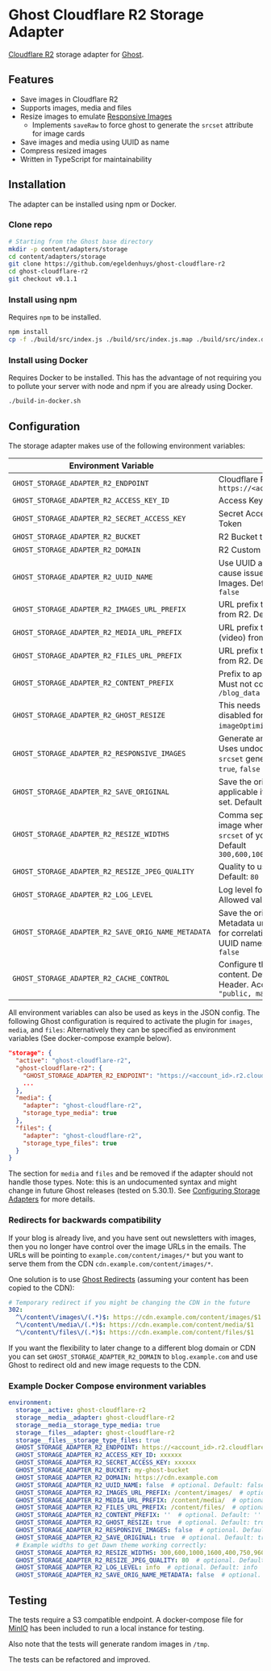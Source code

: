 # Ghost Cloudflare R2 Storage Adapter
[Cloudflare R2](https://www.cloudflare.com/products/r2/) storage adapter for [Ghost](https://github.com/TryGhost/Ghost).

## Features
- Save images in Cloudflare R2
- Supports images, media and files
- Resize images to emulate [Responsive Images](https://ghost.org/docs/themes/assets/)
  - Implements `saveRaw` to force ghost to generate the `srcset` attribute for image cards
- Save images and media using UUID as name
- Compress resized images
- Written in TypeScript for maintainability

## Installation
The adapter can be installed using npm or Docker.

### Clone repo
```bash
# Starting from the Ghost base directory
mkdir -p content/adapters/storage
cd content/adapters/storage
git clone https://github.com/egeldenhuys/ghost-cloudflare-r2
cd ghost-cloudflare-r2
git checkout v0.1.1
```

### Install using npm
Requires `npm` to be installed.

```bash
npm install
cp -f ./build/src/index.js ./build/src/index.js.map ./build/src/index.d.ts .
```

### Install using Docker
Requires Docker to be installed. This has the advantage of not requiring you to pollute your server with node and npm if you are already using Docker.

```bash
./build-in-docker.sh
```

## Configuration
The storage adapter makes use of the following environment variables:

| Environment Variable                               | Description                                                                                                                                                                                         |
|----------------------------------------------------|-----------------------------------------------------------------------------------------------------------------------------------------------------------------------------------------------------|
| `GHOST_STORAGE_ADAPTER_R2_ENDPOINT`                | Cloudflare R2 Endpoint. Example: `https://<account_id>.r2.cloudflarestorage.com`                                                                                                                    |
| `GHOST_STORAGE_ADAPTER_R2_ACCESS_KEY_ID`           | Access Key ID from Cloudflare R2 API Token                                                                                                                                                          |
| `GHOST_STORAGE_ADAPTER_R2_SECRET_ACCESS_KEY`       | Secret Access Key from Cloudflare R2 API Token                                                                                                                                                      |
| `GHOST_STORAGE_ADAPTER_R2_BUCKET`                  | R2 Bucket to use for storage                                                                                                                                                                        |
| `GHOST_STORAGE_ADAPTER_R2_DOMAIN`                  | R2 Custom domain to use for serving content                                                                                                                                                         |
| `GHOST_STORAGE_ADAPTER_R2_UUID_NAME`               | Use UUID as name when storing images. May cause issues when used with Responsive Images. Default `false`. Allowed values `true`, `false`                                                            |
| `GHOST_STORAGE_ADAPTER_R2_IMAGES_URL_PREFIX`       | URL prefix to use for storing and serving images from R2. Default `/content/images/`                                                                                                                |
| `GHOST_STORAGE_ADAPTER_R2_MEDIA_URL_PREFIX`        | URL prefix to use for storing and serving media (video) from R2. Default `/content/media/`                                                                                                          |
| `GHOST_STORAGE_ADAPTER_R2_FILES_URL_PREFIX`        | URL prefix to use for storing and serving files from R2. Default `/content/files/`                                                                                                                  |
| `GHOST_STORAGE_ADAPTER_R2_CONTENT_PREFIX`          | Prefix to apply to all prefixes. Default empty. Must not contain a trailing slash. Example `/blog_data`                                                                                             |
| `GHOST_STORAGE_ADAPTER_R2_GHOST_RESIZE`            | This needs to be set to `false` if Image resizing is disabled for Ghost ( env `imageOptimization__resize`). Default `true`                                                                          |
| `GHOST_STORAGE_ADAPTER_R2_RESPONSIVE_IMAGES`       | Generate an image for each width specified. Uses undocumented Ghost internal logic to get `srcset` generated. Default `false`. Allowed values `true`, `false`                                       |
| `GHOST_STORAGE_ADAPTER_R2_SAVE_ORIGINAL`           | Save the original unoptimized image. Only applicable if (env `imageOptimization__resize`) is set. Default `true`. Allowed Values `true`, `false`                                                    |
| `GHOST_STORAGE_ADAPTER_R2_RESIZE_WIDTHS`           | Comma separated list of widths to resize the image when saving. This should match the `srcset` of your theme and any Ghost overrides. Default `300,600,1000,1600,400,750,960,1140,1200`             |
| `GHOST_STORAGE_ADAPTER_R2_RESIZE_JPEG_QUALITY`     | Quality to use when resizing JPEG images. Default: `80`                                                                                                                                             |
| `GHOST_STORAGE_ADAPTER_R2_LOG_LEVEL`               | Log level for the storage adapter. Default `info`. Allowed values `debug`, `info`, `warn`, `error`                                                                                                  |
| `GHOST_STORAGE_ADAPTER_R2_SAVE_ORIG_NAME_METADATA` | Save the original file name in the object Metadata under the key `original_name`. Useful for correlating original images to images with UUID names. Default `false`. Allowed values `true`, `false` |
| `GHOST_STORAGE_ADAPTER_R2_CACHE_CONTROL` | Configure the CacheControl Header of uploaded content. Default is `''` which does not set the Header. Accepts any string value for the key e.g. `"public, max-age=86400"` |

All environment variables can also be used as keys in the JSON config.
The following Ghost configuration is required to activate the plugin for `images`, `media`, and `files`:
Alternatively they can be specified as environment variables (See docker-compose example below).
```json
"storage": {
  "active": "ghost-cloudflare-r2",
  "ghost-cloudflare-r2": {
    "GHOST_STORAGE_ADAPTER_R2_ENDPOINT": "https://<account_id>.r2.cloudflarestorage.com"
    ...
  },
  "media": {
    "adapter": "ghost-cloudflare-r2",
    "storage_type_media": true
  },
  "files": {
    "adapter": "ghost-cloudflare-r2",
    "storage_type_files": true
  }
}
```

The section for `media` and `files` and be removed if the adapter should not handle those types.
Note: this is an undocumented syntax and might change in future Ghost releases (tested on 5.30.1).
See [Configuring Storage Adapters](https://ghost.org/docs/config/#storage-adapters) for more details.

### Redirects for backwards compatibility
If your blog is already live, and you have sent out newsletters with images, then you no longer have control over the image URLs in the emails.
The URLs will be pointing to `example.com/content/images/*` but you want to serve them from the CDN `cdn.example.com/content/images/*`.

One solution is to use [Ghost Redirects](https://ghost.org/tutorials/implementing-redirects/) (assuming your content has been copied to the CDN):
```yaml
# Temporary redirect if you might be changing the CDN in the future
302:
  ^\/content\/images\/(.*)$: https://cdn.example.com/content/images/$1
  ^\/content\/media\/(.*)$: https://cdn.example.com/content/media/$1
  ^\/content\/files\/(.*)$: https://cdn.example.com/content/files/$1
```

If you want the flexibility to later change to a different blog domain or CDN you can set
`GHOST_STORAGE_ADAPTER_R2_DOMAIN` to `blog.example.com` and use Ghost to redirect old and new image requests to the CDN.

### Example Docker Compose environment variables
```yaml
environment:
  storage__active: ghost-cloudflare-r2
  storage__media__adapter: ghost-cloudflare-r2
  storage__media__storage_type_media: true
  storage__files__adapter: ghost-cloudflare-r2
  storage__files__storage_type_files: true
  GHOST_STORAGE_ADAPTER_R2_ENDPOINT: https://<account_id>.r2.cloudflarestorage.com
  GHOST_STORAGE_ADAPTER_R2_ACCESS_KEY_ID: xxxxxx
  GHOST_STORAGE_ADAPTER_R2_SECRET_ACCESS_KEY: xxxxxx
  GHOST_STORAGE_ADAPTER_R2_BUCKET: my-ghost-bucket
  GHOST_STORAGE_ADAPTER_R2_DOMAIN: https://cdn.example.com
  GHOST_STORAGE_ADAPTER_R2_UUID_NAME: false  # optional. Default: false
  GHOST_STORAGE_ADAPTER_R2_IMAGES_URL_PREFIX: /content/images/  # optional. Default: /content/images/
  GHOST_STORAGE_ADAPTER_R2_MEDIA_URL_PREFIX: /content/media/  # optional. Default: /content/media/
  GHOST_STORAGE_ADAPTER_R2_FILES_URL_PREFIX: /content/files/  # optional. Default: /content/files/
  GHOST_STORAGE_ADAPTER_R2_CONTENT_PREFIX: ''  # optional. Default: ''
  GHOST_STORAGE_ADAPTER_R2_GHOST_RESIZE: true  # optional. Default: true
  GHOST_STORAGE_ADAPTER_R2_RESPONSIVE_IMAGES: false  # optional. Default: false
  GHOST_STORAGE_ADAPTER_R2_SAVE_ORIGINAL: true  # optional. Default: true
  # Example widths to get Dawn theme working correctly:
  GHOST_STORAGE_ADAPTER_R2_RESIZE_WIDTHS: 300,600,1000,1600,400,750,960,1140,1200 # optional. Default: 300,600,1000,1600,400,750,960,1140,1200
  GHOST_STORAGE_ADAPTER_R2_RESIZE_JPEG_QUALITY: 80  # optional. Default: 80
  GHOST_STORAGE_ADAPTER_R2_LOG_LEVEL: info  # optional. Default: info
  GHOST_STORAGE_ADAPTER_R2_SAVE_ORIG_NAME_METADATA: false  # optional. Default: false
```

## Testing
The tests require a S3 compatible endpoint. A docker-compose file for [MinIO](https://min.io/) has been included to run
a local instance for testing.

Also note that the tests will generate random images in `/tmp`.

The tests can be refactored and improved.
